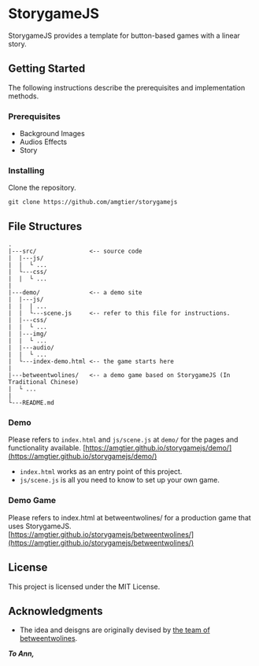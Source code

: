 # StorygameJS

StorygameJS provides a template for button-based games with a linear story. 

## Getting Started

The following instructions describe the prerequisites and implementation methods.

### Prerequisites

- Background Images
- Audios Effects
- Story 

### Installing

Clone the repository.

```
git clone https://github.com/amgtier/storygamejs
```


## File Structures

```
.
|---src/               <-- source code
|  |---js/
|  |  └ ...
|  └---css/
|  |  └ ...
|
|---demo/              <-- a demo site
|  |---js/
|  |  | ...
|  |  └---scene.js     <-- refer to this file for instructions.
|  |---css/
|  |  └ ...
|  |---img/
|  |  └ ...
|  |---audio/
|  |  └ ...
|  └---index-demo.html <-- the game starts here
|
|---betweentwolines/   <-- a demo game based on StorygameJS (In Traditional Chinese)
|  └ ...
|
└---README.md
```

### Demo

Please refers to ```index.html``` and ```js/scene.js``` at ```demo/``` for the pages and functionality available.
[https://amgtier.github.io/storygamejs/demo/](https://amgtier.github.io/storygamejs/demo/)
- ```index.html``` works as an entry point of this project.
- ```js/scene.js``` is all you need to know to set up your own game.

### Demo Game

Please refers to index.html at betweentwolines/ for a production game that uses StorygameJS.
[https://amgtier.github.io/storygamejs/betweentwolines/](https://amgtier.github.io/storygamejs/betweentwolines/)

## License

This project is licensed under the MIT License.

## Acknowledgments

* The idea and deisgns are originally devised by [the team of betweentwolines](https://www.betweentwolines.org/aboutus.html).

**_To Ann,_**
